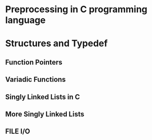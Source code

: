 # Preprocessing in C programming language
# Structures and Typedef
## Function Pointers
## Variadic Functions
## Singly Linked Lists in C
## More Singly Linked Lists
## FILE I/O
